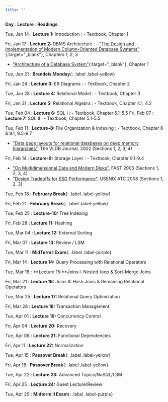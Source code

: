 ```yaml
---
title: ""
---
```


**Day**
: **Lecture**
    : **Readings**

Tue, Jan 14
: **Lecture 1:** Introduction
    : - Textbook, Chapter 1

Fri, Jan 17
: **Lecture 2:** DBMS Architecture
    : - ["The Design and Implementation of Modern Column-Oriented Database Systems"](https://stratos.seas.harvard.edu/files/stratos/files/columnstoresfntdbs.pdf){:target="_blank"}, Chapters 1, 2, 3
- ["Architecture of a Database System"](https://dsf.berkeley.edu/papers/fntdb07-architecture.pdf){:target="_blank"}, Chapter 1

<!-- Sat, Jan 18
: **Released Written Assignment 1**{: .label .label-grey}
: **Released Project 1**{: .label .label-grey} -->

Tue, Jan 21
: **Brandeis Monday**{: .label .label-yellow}

Fri, Jan 24
: **Lecture 3:** ER Diagrams
    : - Textbook, Chapter 2

<!-- Sat, Jan 25
: **Released Written Assignment 2**{: .label .label-grey}

Mon, Jan 27
: **Due Written Assignment 1**{: .label .label-grey} -->

Tue, Jan 28
: **Lecture 4:** Relational Model
    : - Textbook, Chapter 3

Fri, Jan 31
: **Lecture 5:** Relational Algebra
    : - Textbook, Chapter 4.1, 4.2

<!-- Mon, Feb 03
: **Due Written Assignment 2**{: .label .label-grey} -->

Tue, Feb 04
: **Lecture 6:** SQL I
    : - Textbook, Chapter 5.1-5.5
Fri, Feb 07
: **Lecture 7:** SQL II
    : - Textbook, Chapter 5.1-5.5
<!-- Sat, Feb 08
: **Due Project 1.1**{: .label .label-grey}
: **Released Project 1.2**{: .label .label-grey} -->

<!-- Mon, Feb 10
: **Due Written Assignment 3**{: .label .label-grey} -->

Tue, Feb 11
: **Lecture-8:** File Organization & Indexing
    : - Textbook, Chapter 8 & 9.1, 9.5-9.7
- ["Data page layouts for relational databases on deep memory hierarchies"](https://link.springer.com/article/10.1007%2Fs00778-002-0074-9), The VLDB Journal, 2002 (Sections 1, 2, 3, 4)

Fri, Feb 14
: **Lecture-9:** Storage Layer
    : - Textbook, Chapter 9.1-9.4
- ["On Multidimensional Data and Modern Disks"](https://www.usenix.org/legacy/events/fast05/tech/schlosser/schlosser.pdf), FAST 2005 (Sections 1, 2, 3, 4)
- ["Design Tradeoffs for SSD Performance"](https://www.usenix.org/legacy/events/usenix08/tech/full_papers/agrawal/agrawal_html/index.html), USENIX ATC 2008 (Sections 1, 2, 3)

Tue, Feb 18
: **February Break**{: .label .label-yellow}

Fri, Feb 21
: **February Break**{: .label .label-yellow}

Tue, Feb 25
: **Lecture-10:** Tree Indexing

Fri, Feb 28
: **Lecture 11:** Hashing
<!-- : **Released Written Assignment 4**{: .label .label-grey} -->

<!-- Sat, Mar 01
: **Due Project 1.2**{: .label .label-grey}
: **Released Project 1.3**{: .label .label-grey} -->

Tue, Mar 04
: **Lecture 12:** External Sorting

Fri, Mar 07
: **Lecture 13:** Review / LSM

<!-- Sat, Mar 08
: **Due Written Assignment 4**{: .label .label-grey} -->

Tue, Mar 11
: **MidTerm I Exam**{: .label .label-purple}

<!-- Thu, Mar 13
: **Released Written Assignment 5**{: .label .label-grey} -->

Fri, Mar 14
: **Lecture 14:** Query Processing with Relational Operators


Tue, Mar 18
: **Lecture 15:**Joins I: Nested-loop & Sort-Merge Joins
<!-- : **Due Project 1.3**{: .label .label-grey}
 -->

<!-- Thu, Mar 20
: **Released Written Assignment 6**{: .label .label-grey} -->

Fri, Mar 21
: **Lecture 16:** Joins II: Hash Joins & Remaining Relational Operators
<!-- : **Released Project 2**{: .label .label-grey}
: **Due Project 1.3**{: .label .label-grey} -->

<!-- Sat, Mar 22
: **Due Written Assignment 5**{: .label .label-grey} -->


Tue, Mar 25
: **Lecture 17:** Relational Query Optimization


Fri, Mar 28
: **Lecture 18:** Transaction Management

<!-- Sat, Mar 29
: **Due Written Assignment 6**{: .label .label-grey} -->

Tue, Apr 01
: **Lecture 19:** Concurrency Control

<!-- Thu, Apr 03
: **Released Written Assignment 7**{: .label .label-grey} -->

Fri, Apr 04
: **Lecture 20:** Recovery
<!-- : **Due Project 2**{: .label .label-grey} -->

Tue, Apr 08
: **Lecture 21:** Functional Dependencies

Fri, Apr 11
: **Lecture 22:** Normalization

<!-- Sat, Apr 12
: **Due Written Assignment 7**{: .label .label-grey} -->

Tue, Apr 15
: **Passover Break**{: .label .label-yellow}

Fri, Apr 18
: **Passover Break**{: .label .label-yellow}
<!-- : **Due Project 3**{: .label .label-grey} -->

Tue, Apr 22
: **Lecture 23:** Advanced Topics/NoSQL/LSM

Fri, Apr 25
: **Lecture 24:** Guest Lecture/Review

Tue, Apr 29
: **Midterm II Exam**{: .label .label-purple}
